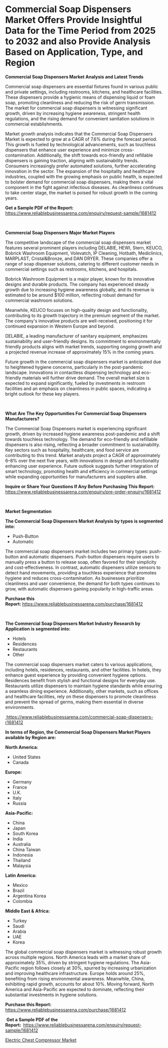 <p><h1>Commercial Soap Dispensers Market Offers Provide Insightful Data for the Time Period from 2025 to 2032 and also Provide Analysis Based on Application, Type, and Region</h1></p><p><strong>Commercial Soap Dispensers Market Analysis and Latest Trends</strong></p>
<p><p>Commercial soap dispensers are essential fixtures found in various public and private settings, including restrooms, kitchens, and healthcare facilities. These dispensers provide a hygienic means of dispensing liquid or foam soap, promoting cleanliness and reducing the risk of germ transmission. The market for commercial soap dispensers is witnessing significant growth, driven by increasing hygiene awareness, stringent health regulations, and the rising demand for convenient sanitation solutions in commercial establishments.</p><p>Market growth analysis indicates that the Commercial Soap Dispensers Market is expected to grow at a CAGR of 7.6% during the forecast period. This growth is fueled by technological advancements, such as touchless dispensers that enhance user experience and minimize cross-contamination. Additionally, the shift towards eco-friendly and refillable dispensers is gaining traction, aligning with sustainability trends. Consumers increasingly prefer automated solutions, further accelerating innovation in the sector. The expansion of the hospitality and healthcare industries, coupled with the growing emphasis on public health, is expected to bolster demand for commercial soap dispensers, making them a vital component in the fight against infectious diseases. As cleanliness continues to take center stage, the market is poised for robust growth in the coming years.</p></p>
<p><strong>Get a Sample PDF of the Report:&nbsp;</strong> <a href="https://www.reliablebusinessarena.com/enquiry/request-sample/1681412?utm_campaign=2928&utm_medium=2&utm_source=Github&utm_content=ia&utm_term=24032025&utm_id=commercial-soap-dispensers">https://www.reliablebusinessarena.com/enquiry/request-sample/1681412</a></p>
<p>&nbsp;</p>
<p><strong>Commercial Soap Dispensers Major Market Players</strong></p>
<p><p>The competitive landscape of the commercial soap dispensers market features several prominent players including DELABIE, HEWI, Stern, KEUCO, Bobrick Washroom Equipment, Volevatch, IP Cleaning, Hotbath, Mediclinics, MARPLAST, Cristal&Bronze, and DAN DRYER. These companies offer a range of soap dispenser solutions, catering to different customer needs in commercial settings such as restrooms, kitchens, and hospitals.</p><p>Bobrick Washroom Equipment is a major player, known for its innovative designs and durable products. The company has experienced steady growth due to increasing hygiene awareness globally, and its revenue is estimated to be around $100 million, reflecting robust demand for commercial washroom solutions.</p><p>Meanwhile, KEUCO focuses on high-quality design and functionality, contributing to its growth trajectory in the premium segment of the market. The company's innovative products are well-received, positioning it for continued expansion in Western Europe and beyond.</p><p>DELABIE, a leading manufacturer of sanitary equipment, emphasizes sustainability and user-friendly designs. Its commitment to environmentally friendly products aligns with market trends, supporting ongoing growth and a projected revenue increase of approximately 15% in the coming years.</p><p>Future growth in the commercial soap dispensers market is anticipated due to heightened hygiene concerns, particularly in the post-pandemic landscape. Innovations in contactless dispensing technology and eco-friendly materials will further drive demand. The overall market size is expected to expand significantly, fueled by investments in restroom facilities and an emphasis on cleanliness in public spaces, indicating a bright outlook for these key players.</p></p>
<p>&nbsp;</p>
<p><strong>What Are The Key Opportunities For Commercial Soap Dispensers Manufacturers?</strong></p>
<p><p>The Commercial Soap Dispensers market is experiencing significant growth, driven by increased hygiene awareness post-pandemic and a shift towards touchless technology. The demand for eco-friendly and refillable dispensers is also rising, reflecting a broader commitment to sustainability. Key sectors such as hospitality, healthcare, and food service are contributing to this trend. Market analysts project a CAGR of approximately 6–8% over the next five years, with innovations in design and functionality enhancing user experience. Future outlook suggests further integration of smart technology, promoting health and efficiency in commercial settings while expanding opportunities for manufacturers and suppliers alike.</p></p>
<p><strong>Inquire or Share Your Questions If Any Before Purchasing This Report:</strong> <a href="https://www.reliablebusinessarena.com/enquiry/pre-order-enquiry/1681412?utm_campaign=2928&utm_medium=2&utm_source=Github&utm_content=ia&utm_term=24032025&utm_id=commercial-soap-dispensers">https://www.reliablebusinessarena.com/enquiry/pre-order-enquiry/1681412</a></p>
<p>&nbsp;</p>
<p><strong>Market Segmentation</strong></p>
<p><strong>The Commercial Soap Dispensers Market Analysis by types is segmented into:</strong></p>
<p><ul><li>Push-Button</li><li>Automatic</li></ul></p>
<p><p>The commercial soap dispensers market includes two primary types: push-button and automatic dispensers. Push-button dispensers require users to manually press a button to release soap, often favored for their simplicity and cost-effectiveness. In contrast, automatic dispensers utilize sensors to detect hand movements, providing a touchless experience that promotes hygiene and reduces cross-contamination. As businesses prioritize cleanliness and user convenience, the demand for both types continues to grow, with automatic dispensers gaining popularity in high-traffic areas.</p></p>
<p><strong>Purchase this Report:&nbsp;</strong><a href="https://www.reliablebusinessarena.com/purchase/1681412?utm_campaign=2928&utm_medium=2&utm_source=Github&utm_content=ia&utm_term=24032025&utm_id=commercial-soap-dispensers">https://www.reliablebusinessarena.com/purchase/1681412</a></p>
<p>&nbsp;</p>
<p><strong>The Commercial Soap Dispensers Market Industry Research by Application is segmented into:</strong></p>
<p><ul><li>Hotels</li><li>Residences</li><li>Restaurants</li><li>Other</li></ul></p>
<p><p>The commercial soap dispensers market caters to various applications, including hotels, residences, restaurants, and other facilities. In hotels, they enhance guest experience by providing convenient hygiene options. Residences benefit from stylish and functional designs for everyday use. Restaurants utilize dispensers to maintain hygiene standards while ensuring a seamless dining experience. Additionally, other markets, such as offices and healthcare facilities, rely on these dispensers to promote cleanliness and prevent the spread of germs, making them essential in diverse environments.</p></p>
<p><a href="https://www.reliablebusinessarena.com/commercial-soap-dispensers-r1681412?utm_campaign=2928&utm_medium=2&utm_source=Github&utm_content=ia&utm_term=24032025&utm_id=commercial-soap-dispensers">&nbsp;https://www.reliablebusinessarena.com/commercial-soap-dispensers-r1681412</a></p>
<p><strong>In terms of Region, the Commercial Soap Dispensers Market Players available by Region are:</strong></p>
<p>
    <p> <strong> North America: </strong>
        <ul>
            <li>United States</li>
            <li>Canada</li>
        </ul>
        </p> 
    <p> <strong> Europe: </strong>
        <ul>
            <li>Germany</li>
            <li>France</li>
            <li>U.K.</li>
            <li>Italy</li>
            <li>Russia</li>
        </ul>
        </p> 
    <p> <strong> Asia-Pacific: </strong>
        <ul>
            <li>China</li>
            <li>Japan</li>
            <li>South Korea</li>
            <li>India</li>
            <li>Australia</li>
            <li>China Taiwan</li>
            <li>Indonesia</li>
            <li>Thailand</li>
            <li>Malaysia</li>
        </ul>
        </p> 
    <p> <strong> Latin America: </strong>
        <ul>
            <li>Mexico</li>
            <li>Brazil</li>
            <li>Argentina Korea</li>
            <li>Colombia</li>
        </ul>
        </p> 
    <p> <strong> Middle East & Africa: </strong>
        <ul>
            <li>Turkey</li>
            <li>Saudi</li>
            <li>Arabia</li>
            <li>UAE</li>
            <li>Korea</li>
        </ul>
    </p>
    </p>
<p><p>The global commercial soap dispensers market is witnessing robust growth across multiple regions. North America leads with a market share of approximately 35%, driven by stringent hygiene regulations. The Asia-Pacific region follows closely at 30%, spurred by increasing urbanization and improving healthcare infrastructure. Europe holds around 25%, benefiting from rising environmental awareness. Meanwhile, China, exhibiting rapid growth, accounts for about 10%. Moving forward, North America and Asia-Pacific are expected to dominate, reflecting their substantial investments in hygiene solutions.</p></p>
<p><strong>Purchase this Report: </strong><a href="https://www.reliablebusinessarena.com/purchase/1681412?utm_campaign=2928&utm_medium=2&utm_source=Github&utm_content=ia&utm_term=24032025&utm_id=commercial-soap-dispensers">https://www.reliablebusinessarena.com/purchase/1681412</a></p>
<p>&nbsp;<strong>Get a Sample PDF of the Report:&nbsp;&nbsp;</strong><a href="https://www.reliablebusinessarena.com/enquiry/request-sample/1681412?utm_campaign=2928&utm_medium=2&utm_source=Github&utm_content=ia&utm_term=24032025&utm_id=commercial-soap-dispensers">https://www.reliablebusinessarena.com/enquiry/request-sample/1681412</a></p>
<p><strong></strong></p>
<p><p><a href="https://github.com/hannajuana198484/Market-Research-Report-List-1/blob/main/electric-chest-compressor-market.md?utm_campaign=2928&utm_medium=2&utm_source=Github&utm_content=ia&utm_term=24032025&utm_id=commercial-soap-dispensers">Electric Chest Compressor Market</a></p></p>